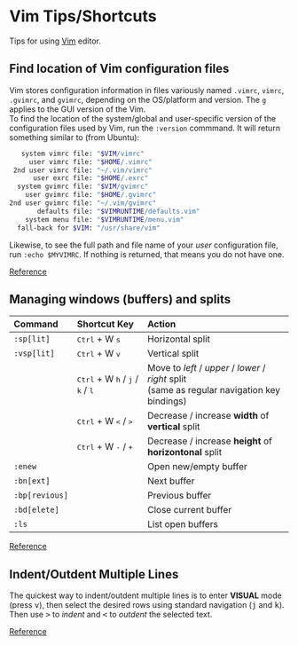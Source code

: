 # Vim Tips/Shortcuts

Tips for using [Vim](https://code.visualstudio.com/) editor.

## Find location of Vim configuration files
Vim stores configuration information in files variously named `.vimrc`, `vimrc`, `.gvimrc`, and `gvimrc`, depending on the OS/platform and version. The `g` applies to the GUI version of the Vim.  
To find the location of the system/global and user-specific version of the configuration files used by Vim, run the `:version` commmand. It will return something similar to (from Ubuntu):
```bash
   system vimrc file: "$VIM/vimrc"
     user vimrc file: "$HOME/.vimrc"
 2nd user vimrc file: "~/.vim/vimrc"
      user exrc file: "$HOME/.exrc"
  system gvimrc file: "$VIM/gvimrc"
    user gvimrc file: "$HOME/.gvimrc"
2nd user gvimrc file: "~/.vim/gvimrc"
       defaults file: "$VIMRUNTIME/defaults.vim"
    system menu file: "$VIMRUNTIME/menu.vim"
  fall-back for $VIM: "/usr/share/vim"
```
Likewise, to see the full path and file name of your _user_ configuration file, run `:echo $MYVIMRC`. If nothing is returned, that means you do not have one.  

[Reference](https://stackoverflow.com/questions/8977649/how-to-locate-the-vimrc-file-used-by-vim-editor)

## Managing windows (buffers) and splits

| Command | Shortcut Key | Action               |
| :------ | :----------- | :------------------- |
| `:sp[lit]` | <kbd>Ctrl</kbd> + W <kbd>s</kbd> | Horizontal split |
| `:vsp[lit]` | <kbd>Ctrl</kbd> + W <kbd>v</kbd> | Vertical split |
| | <kbd>Ctrl</kbd> + W <kbd>h</kbd> / <kbd>j</kbd> / <kbd>k</kbd> / <kbd>l</kbd> | Move to _left_ / _upper_ / _lower_ / _right_ split <br />(same as regular navigation key bindings) |
| | <kbd>Ctrl</kbd> + W <kbd><</kbd> / <kbd>></kbd> | Decrease / increase **width** of **vertical** split |
| | <kbd>Ctrl</kbd> + W <kbd>-</kbd> / <kbd>+</kbd> | Decrease / increase **height** of **horizontonal** split
| `:enew` | | Open new/empty buffer |
| `:bn[ext]` | | Next buffer |
| `:bp[revious]` | | Previous buffer |
| `:bd[elete]` | | Close current buffer |
| `:ls` | | List open buffers |

[Reference](https://www.tecmint.com/split-vim-screen/)  

## Indent/Outdent Multiple Lines
The quickest way to indent/outdent multiple lines is to enter **VISUAL** mode (press <kbd>v</kbd>), then select the desired rows using standard navigation (<kbd>j</kbd> and <kbd>k</kbd>). Then use <kbd>></kbd> to _indent_ and <kbd><</kbd> to _outdent_ the selected text.

[Reference](https://stackoverflow.com/a/7452318)  